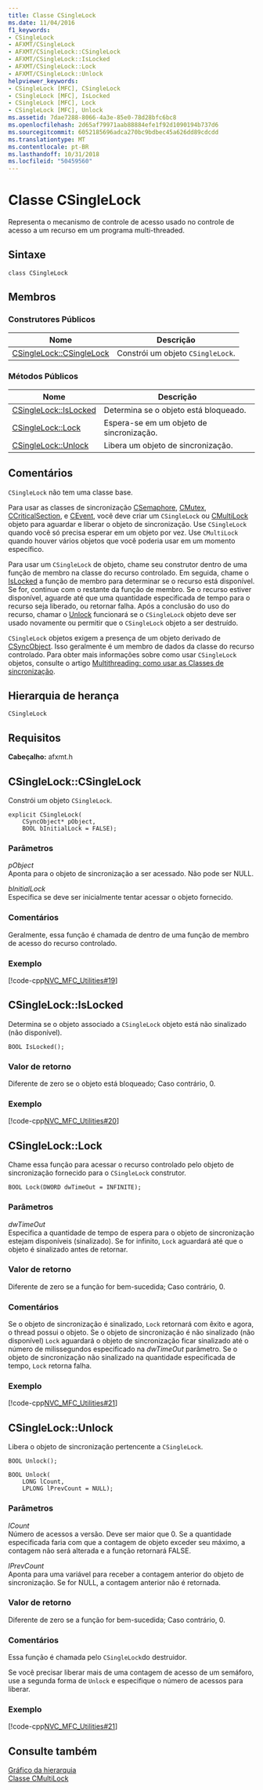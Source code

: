 ```yaml
---
title: Classe CSingleLock
ms.date: 11/04/2016
f1_keywords:
- CSingleLock
- AFXMT/CSingleLock
- AFXMT/CSingleLock::CSingleLock
- AFXMT/CSingleLock::IsLocked
- AFXMT/CSingleLock::Lock
- AFXMT/CSingleLock::Unlock
helpviewer_keywords:
- CSingleLock [MFC], CSingleLock
- CSingleLock [MFC], IsLocked
- CSingleLock [MFC], Lock
- CSingleLock [MFC], Unlock
ms.assetid: 7dae7288-8066-4a3e-85e0-78d28bfc6bc8
ms.openlocfilehash: 2d65af79971aab88884efe1f92d1090194b737d6
ms.sourcegitcommit: 6052185696adca270bc9bdbec45a626dd89cdcdd
ms.translationtype: MT
ms.contentlocale: pt-BR
ms.lasthandoff: 10/31/2018
ms.locfileid: "50459560"
---
```

# <a name="csinglelock-class"></a>Classe CSingleLock

Representa o mecanismo de controle de acesso usado no controle de acesso a um recurso em um programa multi-threaded.

## <a name="syntax"></a>Sintaxe

```
class CSingleLock
```

## <a name="members"></a>Membros

### <a name="public-constructors"></a>Construtores Públicos

|Nome|Descrição|
|----------|-----------------|
|[CSingleLock::CSingleLock](#csinglelock)|Constrói um objeto `CSingleLock`.|

### <a name="public-methods"></a>Métodos Públicos

|Nome|Descrição|
|----------|-----------------|
|[CSingleLock::IsLocked](#islocked)|Determina se o objeto está bloqueado.|
|[CSingleLock::Lock](#lock)|Espera-se em um objeto de sincronização.|
|[CSingleLock::Unlock](#unlock)|Libera um objeto de sincronização.|

## <a name="remarks"></a>Comentários

`CSingleLock` não tem uma classe base.

Para usar as classes de sincronização [CSemaphore](../../mfc/reference/csemaphore-class.md), [CMutex](../../mfc/reference/cmutex-class.md), [CCriticalSection](../../mfc/reference/ccriticalsection-class.md), e [CEvent](../../mfc/reference/cevent-class.md), você deve criar um `CSingleLock` ou [CMultiLock](../../mfc/reference/cmultilock-class.md) objeto para aguardar e liberar o objeto de sincronização. Use `CSingleLock` quando você só precisa esperar em um objeto por vez. Use `CMultiLock` quando houver vários objetos que você poderia usar em um momento específico.

Para usar um `CSingleLock` de objeto, chame seu construtor dentro de uma função de membro na classe do recurso controlado. Em seguida, chame o [IsLocked](#islocked) a função de membro para determinar se o recurso está disponível. Se for, continue com o restante da função de membro. Se o recurso estiver disponível, aguarde até que uma quantidade especificada de tempo para o recurso seja liberado, ou retornar falha. Após a conclusão do uso do recurso, chamar o [Unlock](#unlock) funcionará se o `CSingleLock` objeto deve ser usado novamente ou permitir que o `CSingleLock` objeto a ser destruído.

`CSingleLock` objetos exigem a presença de um objeto derivado de [CSyncObject](../../mfc/reference/csyncobject-class.md). Isso geralmente é um membro de dados da classe do recurso controlado. Para obter mais informações sobre como usar `CSingleLock` objetos, consulte o artigo [Multithreading: como usar as Classes de sincronização](../../parallel/multithreading-how-to-use-the-synchronization-classes.md).

## <a name="inheritance-hierarchy"></a>Hierarquia de herança

`CSingleLock`

## <a name="requirements"></a>Requisitos

**Cabeçalho:** afxmt.h

##  <a name="csinglelock"></a>  CSingleLock::CSingleLock

Constrói um objeto `CSingleLock`.

```
explicit CSingleLock(
    CSyncObject* pObject,
    BOOL bInitialLock = FALSE);
```

### <a name="parameters"></a>Parâmetros

*pObject*<br/>
Aponta para o objeto de sincronização a ser acessado. Não pode ser NULL.

*bInitialLock*<br/>
Especifica se deve ser inicialmente tentar acessar o objeto fornecido.

### <a name="remarks"></a>Comentários

Geralmente, essa função é chamada de dentro de uma função de membro de acesso do recurso controlado.

### <a name="example"></a>Exemplo

[!code-cpp[NVC_MFC_Utilities#19](../../mfc/codesnippet/cpp/csinglelock-class_1.h)]

##  <a name="islocked"></a>  CSingleLock::IsLocked

Determina se o objeto associado a `CSingleLock` objeto está não sinalizado (não disponível).

```
BOOL IsLocked();
```

### <a name="return-value"></a>Valor de retorno

Diferente de zero se o objeto está bloqueado; Caso contrário, 0.

### <a name="example"></a>Exemplo

[!code-cpp[NVC_MFC_Utilities#20](../../mfc/codesnippet/cpp/csinglelock-class_2.h)]

##  <a name="lock"></a>  CSingleLock::Lock

Chame essa função para acessar o recurso controlado pelo objeto de sincronização fornecido para o `CSingleLock` construtor.

```
BOOL Lock(DWORD dwTimeOut = INFINITE);
```

### <a name="parameters"></a>Parâmetros

*dwTimeOut*<br/>
Especifica a quantidade de tempo de espera para o objeto de sincronização estejam disponíveis (sinalizado). Se for infinito, `Lock` aguardará até que o objeto é sinalizado antes de retornar.

### <a name="return-value"></a>Valor de retorno

Diferente de zero se a função for bem-sucedida; Caso contrário, 0.

### <a name="remarks"></a>Comentários

Se o objeto de sincronização é sinalizado, `Lock` retornará com êxito e agora, o thread possui o objeto. Se o objeto de sincronização é não sinalizado (não disponível) `Lock` aguardará o objeto de sincronização ficar sinalizado até o número de milissegundos especificado na *dwTimeOut* parâmetro. Se o objeto de sincronização não sinalizado na quantidade especificada de tempo, `Lock` retorna falha.

### <a name="example"></a>Exemplo

[!code-cpp[NVC_MFC_Utilities#21](../../mfc/codesnippet/cpp/csinglelock-class_3.h)]

##  <a name="unlock"></a>  CSingleLock::Unlock

Libera o objeto de sincronização pertencente a `CSingleLock`.

```
BOOL Unlock();

BOOL Unlock(
    LONG lCount,
    LPLONG lPrevCount = NULL);
```

### <a name="parameters"></a>Parâmetros

*lCount*<br/>
Número de acessos a versão. Deve ser maior que 0. Se a quantidade especificada faria com que a contagem de objeto exceder seu máximo, a contagem não será alterada e a função retornará FALSE.

*lPrevCount*<br/>
Aponta para uma variável para receber a contagem anterior do objeto de sincronização. Se for NULL, a contagem anterior não é retornada.

### <a name="return-value"></a>Valor de retorno

Diferente de zero se a função for bem-sucedida; Caso contrário, 0.

### <a name="remarks"></a>Comentários

Essa função é chamada pelo `CSingleLock`do destruidor.

Se você precisar liberar mais de uma contagem de acesso de um semáforo, use a segunda forma de `Unlock` e especifique o número de acessos para liberar.

### <a name="example"></a>Exemplo

[!code-cpp[NVC_MFC_Utilities#21](../../mfc/codesnippet/cpp/csinglelock-class_3.h)]

## <a name="see-also"></a>Consulte também

[Gráfico da hierarquia](../../mfc/hierarchy-chart.md)<br/>
[Classe CMultiLock](../../mfc/reference/cmultilock-class.md)
